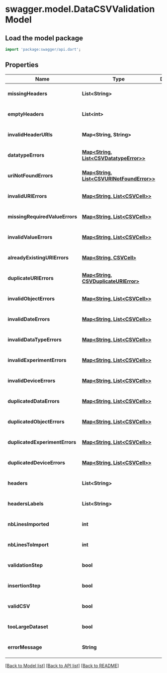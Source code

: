 # swagger.model.DataCSVValidationModel

## Load the model package
```dart
import 'package:swagger/api.dart';
```

## Properties
Name | Type | Description | Notes
------------ | ------------- | ------------- | -------------
**missingHeaders** | **List&lt;String&gt;** |  | [optional] [default to []]
**emptyHeaders** | **List&lt;int&gt;** |  | [optional] [default to []]
**invalidHeaderURIs** | **Map&lt;String, String&gt;** |  | [optional] [default to {}]
**datatypeErrors** | [**Map&lt;String, List&lt;CSVDatatypeError&gt;&gt;**](List.md) |  | [optional] [default to {}]
**uriNotFoundErrors** | [**Map&lt;String, List&lt;CSVURINotFoundError&gt;&gt;**](List.md) |  | [optional] [default to {}]
**invalidURIErrors** | [**Map&lt;String, List&lt;CSVCell&gt;&gt;**](List.md) |  | [optional] [default to {}]
**missingRequiredValueErrors** | [**Map&lt;String, List&lt;CSVCell&gt;&gt;**](List.md) |  | [optional] [default to {}]
**invalidValueErrors** | [**Map&lt;String, List&lt;CSVCell&gt;&gt;**](List.md) |  | [optional] [default to {}]
**alreadyExistingURIErrors** | [**Map&lt;String, CSVCell&gt;**](CSVCell.md) |  | [optional] [default to {}]
**duplicateURIErrors** | [**Map&lt;String, CSVDuplicateURIError&gt;**](CSVDuplicateURIError.md) |  | [optional] [default to {}]
**invalidObjectErrors** | [**Map&lt;String, List&lt;CSVCell&gt;&gt;**](List.md) |  | [optional] [default to {}]
**invalidDateErrors** | [**Map&lt;String, List&lt;CSVCell&gt;&gt;**](List.md) |  | [optional] [default to {}]
**invalidDataTypeErrors** | [**Map&lt;String, List&lt;CSVCell&gt;&gt;**](List.md) |  | [optional] [default to {}]
**invalidExperimentErrors** | [**Map&lt;String, List&lt;CSVCell&gt;&gt;**](List.md) |  | [optional] [default to {}]
**invalidDeviceErrors** | [**Map&lt;String, List&lt;CSVCell&gt;&gt;**](List.md) |  | [optional] [default to {}]
**duplicatedDataErrors** | [**Map&lt;String, List&lt;CSVCell&gt;&gt;**](List.md) |  | [optional] [default to {}]
**duplicatedObjectErrors** | [**Map&lt;String, List&lt;CSVCell&gt;&gt;**](List.md) |  | [optional] [default to {}]
**duplicatedExperimentErrors** | [**Map&lt;String, List&lt;CSVCell&gt;&gt;**](List.md) |  | [optional] [default to {}]
**duplicatedDeviceErrors** | [**Map&lt;String, List&lt;CSVCell&gt;&gt;**](List.md) |  | [optional] [default to {}]
**headers** | **List&lt;String&gt;** |  | [optional] [default to []]
**headersLabels** | **List&lt;String&gt;** |  | [optional] [default to []]
**nbLinesImported** | **int** |  | [optional] [default to null]
**nbLinesToImport** | **int** |  | [optional] [default to null]
**validationStep** | **bool** |  | [optional] [default to null]
**insertionStep** | **bool** |  | [optional] [default to null]
**validCSV** | **bool** |  | [optional] [default to null]
**tooLargeDataset** | **bool** |  | [optional] [default to null]
**errorMessage** | **String** |  | [optional] [default to null]

[[Back to Model list]](../README.md#documentation-for-models) [[Back to API list]](../README.md#documentation-for-api-endpoints) [[Back to README]](../README.md)


